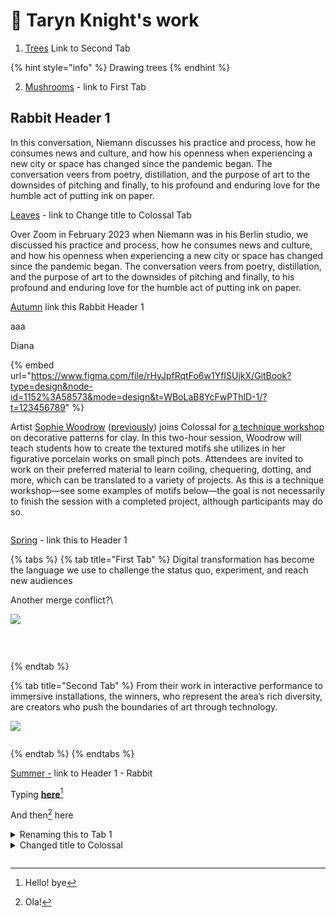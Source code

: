 # 🎄 Taryn Knight's work

1. [Trees](taryn-knights-work.md#second-tab) Link to Second Tab

{% hint style="info" %}
Drawing trees
{% endhint %}

2. [Mushrooms](taryn-knights-work.md#first-tab) - link to First Tab

## Rabbit Header 1

In this conversation, Niemann discusses his practice and process, how he consumes news and culture, and how his openness when experiencing a new city or space has changed since the pandemic began. The conversation veers from poetry, distillation, and the purpose of art to the downsides of pitching and finally, to his profound and enduring love for the humble act of putting ink on paper.

[Leaves](taryn-knights-work.md#changed-title-to-colossal) - link to Change title to Colossal Tab

Over Zoom in February 2023 when Niemann was in his Berlin studio, we discussed his practice and process, how he consumes news and culture, and how his openness when experiencing a new city or space has changed since the pandemic began. The conversation veers from poetry, distillation, and the purpose of art to the downsides of pitching and finally, to his profound and enduring love for the humble act of putting ink on paper.

[Autumn](taryn-knights-work.md#rabbit-header-1) link this Rabbit Header 1

aaa

Diana

{% embed url="https://www.figma.com/file/rHyJpfRqtFo6w1YfISUjkX/GitBook?type=design&node-id=1152%3A58573&mode=design&t=WBoLaB8YcFwPThlD-1/?t=123456789" %}

Artist [Sophie Woodrow](https://sophiewoodrow.co.uk/) ([previously](https://www.thisiscolossal.com/tags/sophie-woodrow/)) joins Colossal for [a technique workshop](https://colossal.shop/collections/workshops/products/a-colossal-workshop-decorative-clay-techniques-with-sophie-woodrow) on decorative patterns for clay. In this two-hour session, Woodrow will teach students how to create the textured motifs she utilizes in her figurative porcelain works on small pinch pots. Attendees are invited to work on their preferred material to learn coiling, chequering, dotting, and more, which can be translated to a variety of projects. As this is a technique workshop—see some examples of motifs below—the goal is not necessarily to finish the session with a completed project, although participants may do so.

<figure><img src=".gitbook/assets/TheSpringDance_WS.jpeg" alt=""><figcaption></figcaption></figure>

[Spring](taryn-knights-work.md#rabbit-header-1) - link this to Header 1

{% tabs %}
{% tab title="First Tab" %}
Digital transformation has become the language we use to challenge the status quo, experiment, and reach new audiences

Another merge conflict?\\

![](<.gitbook/assets/CleanShot 2023-02-28 at 17.12.36@2x (1).png>)

<figure><img src=".gitbook/assets/CleanShot 2023-01-25 at 19.27.15@2x.png" alt=""><figcaption><p><br></p></figcaption></figure>
{% endtab %}

{% tab title="Second Tab" %}
From their work in interactive performance to immersive installations, the winners, who represent the area’s rich diversity, are creators who push the boundaries of art through technology.

![](<.gitbook/assets/CleanShot 2023-02-28 at 17.12.36@2x.png>)

<figure><img src=".gitbook/assets/CleanShot 2023-01-25 at 19.27.15@2x.png" alt=""><figcaption></figcaption></figure>
{% endtab %}
{% endtabs %}

[Summer](taryn-knights-work.md#rabbit)[ -](taryn-knights-work.md#rabbit-header-1) link to Header 1 - Rabbit

Typing [**here**](#user-content-fn-1)[^1]

And then[^2] here

<details>

<summary>Renaming this to Tab 1</summary>

### Hello!

wsdckjwedns

shbckwedjsn

dbwhjsdbzjx

Digital transformation has become the language we use to challenge the status quo, experiment, and reach new audiences. For artists and art organizations, it’s the next frontier. That’s why [Knight Foundation](https://kng.ht/3SeZGxe) awarded a total of $500,000 to winners of the Knight New Work challenge. It’s an effort to accelerate the integration of technology with the arts to offer communities greater access and foster meaningful connections between people and place.

</details>

<details>

<summary>Changed title to Colossal</summary>

1. OK
2. Cat
3. Dog

</details>

<figure><img src=".gitbook/assets/TheSpringDance_WS.jpeg" alt=""><figcaption></figcaption></figure>

[^1]: Hello! bye

[^2]: Ola!
